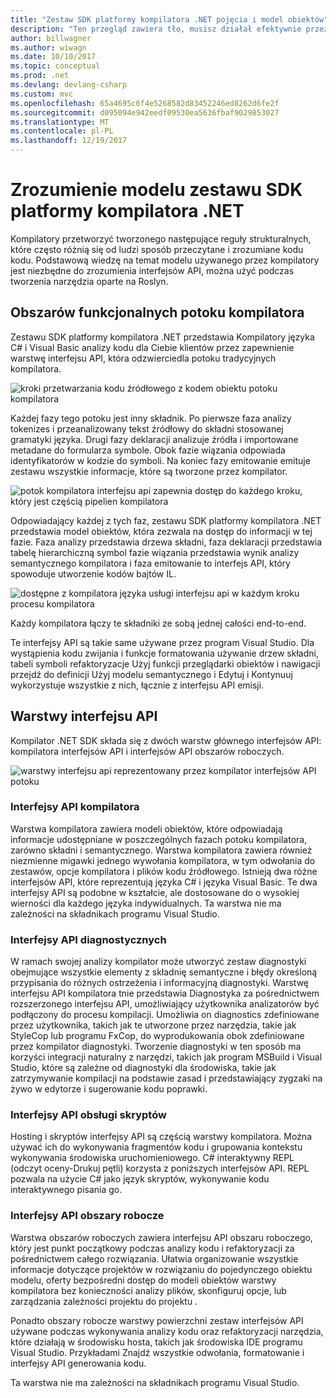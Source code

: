 ```yaml
---
title: "Zestaw SDK platformy kompilatora .NET pojęcia i model obiektów"
description: "Ten przegląd zawiera tło, musisz działał efektywnie przez kompilator .NET SDK. Dowiesz się warstwy interfejsu API, główne typy i ogólny model obiektów."
author: billwagner
ms.author: wiwagn
ms.date: 10/10/2017
ms.topic: conceptual
ms.prod: .net
ms.devlang: devlang-csharp
ms.custom: mvc
ms.openlocfilehash: 65a4695c6f4e5268582d83452246ed8262d6fe2f
ms.sourcegitcommit: d095094e942eedf09530ea5636fbaf9029853027
ms.translationtype: MT
ms.contentlocale: pl-PL
ms.lasthandoff: 12/19/2017
---
```

# <a name="understand-the-net-compiler-platform-sdk-model"></a>Zrozumienie modelu zestawu SDK platformy kompilatora .NET

Kompilatory przetworzyć tworzonego następujące reguły strukturalnych, które często różnią się od ludzi sposób przeczytane i zrozumiane kodu kodu. Podstawową wiedzę na temat modelu używanego przez kompilatory jest niezbędne do zrozumienia interfejsów API, można użyć podczas tworzenia narzędzia oparte na Roslyn. 

## <a name="compiler-pipeline-functional-areas"></a>Obszarów funkcjonalnych potoku kompilatora

Zestawu SDK platformy kompilatora .NET przedstawia Kompilatory języka C# i Visual Basic analizy kodu dla Ciebie klientów przez zapewnienie warstwę interfejsu API, która odzwierciedla potoku tradycyjnych kompilatora.

![kroki przetwarzania kodu źródłowego z kodem obiektu potoku kompilatora](media/compiler-pipeline.png)

Każdej fazy tego potoku jest inny składnik. Po pierwsze faza analizy tokenizes i przeanalizowany tekst źródłowy do składni stosowanej gramatyki języka. Drugi fazy deklaracji analizuje źródła i importowane metadane do formularza symbole. Obok fazie wiązania odpowiada identyfikatorów w kodzie do symboli. Na koniec fazy emitowanie emituje zestawu wszystkie informacje, które są tworzone przez kompilator.

![potok kompilatora interfejsu api zapewnia dostęp do każdego kroku, który jest częścią pipelien kompilatora](media/compiler-pipeline-api.png)

Odpowiadający każdej z tych faz, zestawu SDK platformy kompilatora .NET przedstawia model obiektów, która zezwala na dostęp do informacji w tej fazie. Faza analizy przedstawia drzewa składni, faza deklaracji przedstawia tabelę hierarchiczną symbol fazie wiązania przedstawia wynik analizy semantycznego kompilatora i faza emitowanie to interfejs API, który spowoduje utworzenie kodów bajtów IL.

![dostępne z kompilatora języka usługi interfejsu api w każdym kroku procesu kompilatora](media/compiler-pipeline-lang-svc.png)

Każdy kompilatora łączy te składniki ze sobą jednej całości end-to-end.

Te interfejsy API są takie same używane przez program Visual Studio. Dla wystąpienia kodu zwijania i funkcje formatowania używanie drzew składni, tabeli symboli refaktoryzacje Użyj funkcji przeglądarki obiektów i nawigacji przejdź do definicji Użyj modelu semantycznego i Edytuj i Kontynuuj wykorzystuje wszystkie z nich, łącznie z interfejsu API emisji. 

## <a name="api-layers"></a>Warstwy interfejsu API

Kompilator .NET SDK składa się z dwóch warstw głównego interfejsów API: kompilatora interfejsów API i interfejsów API obszarów roboczych.

![warstwy interfejsu api reprezentowany przez kompilator interfejsów API potoku](media/api-layers.png)

### <a name="compiler-apis"></a>Interfejsy API kompilatora

Warstwa kompilatora zawiera modeli obiektów, które odpowiadają informacje udostępniane w poszczególnych fazach potoku kompilatora, zarówno składni i semantycznego. Warstwa kompilatora zawiera również niezmienne migawki jednego wywołania kompilatora, w tym odwołania do zestawów, opcje kompilatora i plików kodu źródłowego. Istnieją dwa różne interfejsów API, które reprezentują języka C# i języka Visual Basic. Te dwa interfejsy API są podobne w kształcie, ale dostosowane do o wysokiej wierności dla każdego języka indywidualnych. Ta warstwa nie ma zależności na składnikach programu Visual Studio.

### <a name="diagnostic-apis"></a>Interfejsy API diagnostycznych

W ramach swojej analizy kompilator może utworzyć zestaw diagnostyki obejmujące wszystkie elementy z składnię semantyczne i błędy określoną przypisania do różnych ostrzeżenia i informacyjną diagnostyki. Warstwę interfejsu API kompilatora tnie przedstawia Diagnostyka za pośrednictwem rozszerzonego interfejsu API, umożliwiający użytkownika analizatorów być podłączony do procesu kompilacji. Umożliwia on diagnostics zdefiniowane przez użytkownika, takich jak te utworzone przez narzędzia, takie jak StyleCop lub programu FxCop, do wyprodukowania obok zdefiniowane przez kompilator diagnostyki. Tworzenie diagnostyki w ten sposób ma korzyści integracji naturalny z narzędzi, takich jak program MSBuild i Visual Studio, które są zależne od diagnostyki dla środowiska, takie jak zatrzymywanie kompilacji na podstawie zasad i przedstawiający zygzaki na żywo w edytorze i sugerowanie kodu poprawki.

### <a name="scripting-apis"></a>Interfejsy API obsługi skryptów

Hosting i skryptów interfejsy API są częścią warstwy kompilatora. Można używać ich do wykonywania fragmentów kodu i grupowania kontekstu wykonywania środowiska uruchomieniowego.
C# interaktywny REPL (odczyt oceny-Drukuj pętli) korzysta z poniższych interfejsów API. REPL pozwala na użycie C# jako język skryptów, wykonywanie kodu interaktywnego pisania go.

### <a name="workspaces-apis"></a>Interfejsy API obszary robocze

Warstwa obszarów roboczych zawiera interfejsu API obszaru roboczego, który jest punkt początkowy podczas analizy kodu i refaktoryzacji za pośrednictwem całego rozwiązania. Ułatwia organizowanie wszystkie informacje dotyczące projektów w rozwiązaniu do pojedynczego obiektu modelu, oferty bezpośredni dostęp do modeli obiektów warstwy kompilatora bez konieczności analizy plików, skonfiguruj opcje, lub zarządzania zależności projektu do projektu .

Ponadto obszary robocze warstwy powierzchni zestaw interfejsów API używane podczas wykonywania analizy kodu oraz refaktoryzacji narzędzia, które działają w środowisku hosta, takich jak środowiska IDE programu Visual Studio. Przykładami Znajdź wszystkie odwołania, formatowanie i interfejsy API generowania kodu.

Ta warstwa nie ma zależności na składnikach programu Visual Studio.
